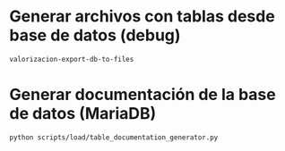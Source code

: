 # Generar archivos con tablas desde base de datos (debug)

```
valorizacion-export-db-to-files
```

# Generar documentación de la base de datos (MariaDB)

```
python scripts/load/table_documentation_generator.py
```
